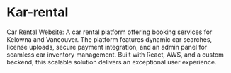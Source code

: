 # Kar-rental
Car Rental Website: A car rental platform offering booking services for Kelowna and Vancouver. The platform features dynamic car searches, license uploads, secure payment integration, and an admin panel for seamless car inventory management. Built with React, AWS, and a custom backend, this scalable solution delivers an exceptional user experience.

